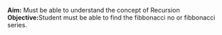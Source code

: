 <b>Aim:</b> Must be able to understand the concept of Recursion<br>
<b>Objective:</b>Student must be able to find the fibbonacci no or fibbonacci series.
